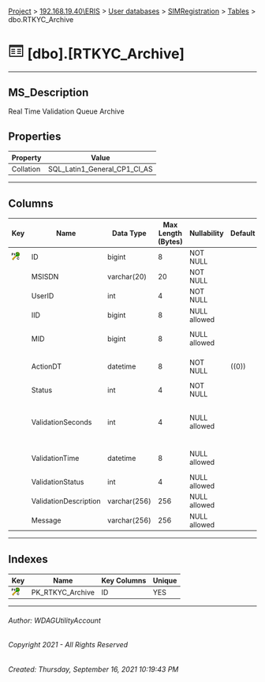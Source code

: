 #### 

[Project](../../../../index.md) > [192.168.19.40\\ERIS](../../../index.md) > [User databases](../../index.md) > [SIMRegistration](../index.md) > [Tables](Tables.md) > dbo.RTKYC_Archive

# ![Tables](../../../../Images/Table32.png) [dbo].[RTKYC_Archive]

---

## <a name="#description"></a>MS_Description

Real Time Validation Queue Archive

## <a name="#properties"></a>Properties

| Property | Value |
|---|---|
| Collation | SQL_Latin1_General_CP1_CI_AS |


---

## <a name="#columns"></a>Columns

| Key | Name | Data Type | Max Length (Bytes) | Nullability | Default | Description |
|---|---|---|---|---|---|---|
| [![Cluster Primary Key PK_RTKYC_Archive: ID](../../../../Images/pkcluster.png)](#indexes) | ID | bigint | 8 | NOT NULL |  | _ID_ |
|  | MSISDN | varchar(20) | 20 | NOT NULL |  | _Subscriber MSISDN_ |
|  | UserID | int | 4 | NOT NULL |  | _TIMM user id_ |
|  | IID | bigint | 8 | NULL allowed |  | _Interaction ID_ |
|  | MID | bigint | 8 | NULL allowed |  | _Master Interaction ID_ |
|  | ActionDT | datetime | 8 | NOT NULL | ((0)) | _Datetime of entry of registration_ |
|  | Status | int | 4 | NOT NULL |  | _Validation status_ |
|  | ValidationSeconds | int | 4 | NULL allowed |  | _Time in seconds that the validation took_ |
|  | ValidationTime | datetime | 8 | NULL allowed |  | _Datetime of the validation_ |
|  | ValidationStatus | int | 4 | NULL allowed |  | _Validation _ |
|  | ValidationDescription | varchar(256) | 256 | NULL allowed |  | _Validation description_ |
|  | Message | varchar(256) | 256 | NULL allowed |  | _System message_ |


---

## <a name="#indexes"></a>Indexes

| Key | Name | Key Columns | Unique |
|---|---|---|---|
| [![Cluster Primary Key PK_RTKYC_Archive: ID](../../../../Images/pkcluster.png)](#indexes) | PK_RTKYC_Archive | ID | YES |


---

###### Author:  WDAGUtilityAccount

###### Copyright 2021 - All Rights Reserved

###### Created: Thursday, September 16, 2021 10:19:43 PM

